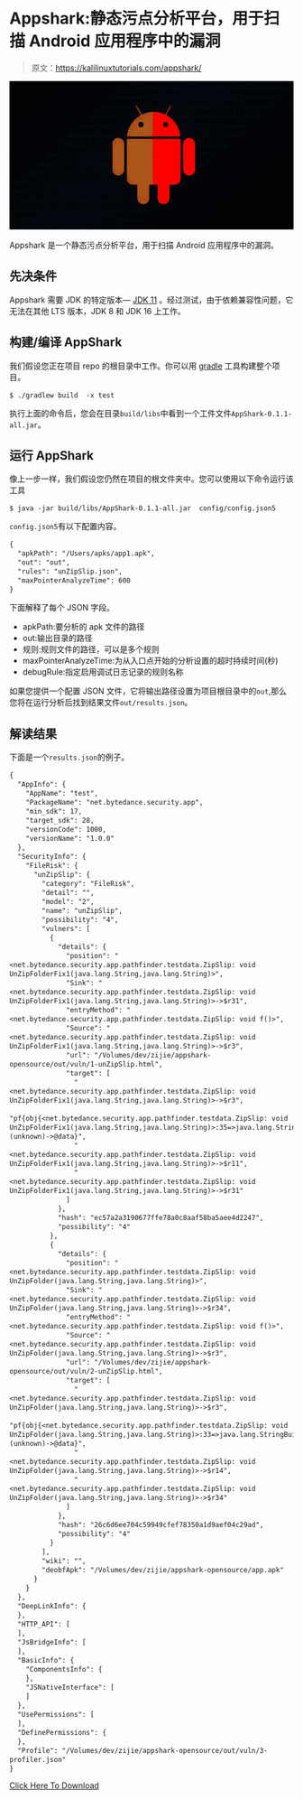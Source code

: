 # Appshark:静态污点分析平台，用于扫描 Android 应用程序中的漏洞

> 原文：<https://kalilinuxtutorials.com/appshark/>

[![](img//0f4bc41e534bf8defb5c3d502971cb88.png)](https://blogger.googleusercontent.com/img/b/R29vZ2xl/AVvXsEgrCbVvedNvAwhuhODyKpF-o88mn_SHiD5IByvqzgMrSIxxxmOp2gJBut2DqNI4sD1dLYjYXdg-__Ka2OsjXIdIS1wOIMY9gTV0Pm4IiixbAYcdrB-TrKrk5l6yxqt8D9QaIALmLgZu4sNLoc5BWRFdb3mtLIfZ1sbKNdz85VKCL3l7w19rv8DvONuS/s728/Appshark.png)

Appshark 是一个静态污点分析平台，用于扫描 Android 应用程序中的漏洞。

## 先决条件

Appshark 需要 JDK 的特定版本— [JDK 11](https://www.oracle.com/java/technologies/javase/jdk11-archive-downloads.html) 。经过测试，由于依赖兼容性问题，它无法在其他 LTS 版本，JDK 8 和 JDK 16 上工作。

## 构建/编译 AppShark

我们假设您正在项目 repo 的根目录中工作。你可以用 [gradle](https://gradle.org/) 工具构建整个项目。

```
$ ./gradlew build  -x test 
```

执行上面的命令后，您会在目录`build/libs`中看到一个工件文件`AppShark-0.1.1-all.jar`。

## 运行 AppShark

像上一步一样，我们假设您仍然在项目的根文件夹中。您可以使用以下命令运行该工具

```
$ java -jar build/libs/AppShark-0.1.1-all.jar  config/config.json5
```

`config.json5`有以下配置内容。

```
{
  "apkPath": "/Users/apks/app1.apk",
  "out": "out",
  "rules": "unZipSlip.json",
  "maxPointerAnalyzeTime": 600
} 
```

下面解释了每个 JSON 字段。

*   apkPath:要分析的 apk 文件的路径
*   out:输出目录的路径
*   规则:规则文件的路径，可以是多个规则
*   maxPointerAnalyzeTime:为从入口点开始的分析设置的超时持续时间(秒)
*   debugRule:指定启用调试日志记录的规则名称

如果您提供一个配置 JSON 文件，它将输出路径设置为项目根目录中的`out`,那么您将在运行分析后找到结果文件`out/results.json`。

## 解读结果

下面是一个`results.json`的例子。

```
{
  "AppInfo": {
    "AppName": "test",
    "PackageName": "net.bytedance.security.app",
    "min_sdk": 17,
    "target_sdk": 28,
    "versionCode": 1000,
    "versionName": "1.0.0"
  },
  "SecurityInfo": {
    "FileRisk": {
      "unZipSlip": {
        "category": "FileRisk",
        "detail": "",
        "model": "2",
        "name": "unZipSlip",
        "possibility": "4",
        "vulners": [
          {
            "details": {
              "position": "<net.bytedance.security.app.pathfinder.testdata.ZipSlip: void UnZipFolderFix1(java.lang.String,java.lang.String)>",
              "Sink": "<net.bytedance.security.app.pathfinder.testdata.ZipSlip: void UnZipFolderFix1(java.lang.String,java.lang.String)>->$r31",
              "entryMethod": "<net.bytedance.security.app.pathfinder.testdata.ZipSlip: void f()>",
              "Source": "<net.bytedance.security.app.pathfinder.testdata.ZipSlip: void UnZipFolderFix1(java.lang.String,java.lang.String)>->$r3",
              "url": "/Volumes/dev/zijie/appshark-opensource/out/vuln/1-unZipSlip.html",
              "target": [
                "<net.bytedance.security.app.pathfinder.testdata.ZipSlip: void UnZipFolderFix1(java.lang.String,java.lang.String)>->$r3",
                "pf{obj{<net.bytedance.security.app.pathfinder.testdata.ZipSlip: void UnZipFolderFix1(java.lang.String,java.lang.String)>:35=>java.lang.StringBuilder}(unknown)->@data}",
                "<net.bytedance.security.app.pathfinder.testdata.ZipSlip: void UnZipFolderFix1(java.lang.String,java.lang.String)>->$r11",
                "<net.bytedance.security.app.pathfinder.testdata.ZipSlip: void UnZipFolderFix1(java.lang.String,java.lang.String)>->$r31"
              ]
            },
            "hash": "ec57a2a3190677ffe78a0c8aaf58ba5aee4d2247",
            "possibility": "4"
          },
          {
            "details": {
              "position": "<net.bytedance.security.app.pathfinder.testdata.ZipSlip: void UnZipFolder(java.lang.String,java.lang.String)>",
              "Sink": "<net.bytedance.security.app.pathfinder.testdata.ZipSlip: void UnZipFolder(java.lang.String,java.lang.String)>->$r34",
              "entryMethod": "<net.bytedance.security.app.pathfinder.testdata.ZipSlip: void f()>",
              "Source": "<net.bytedance.security.app.pathfinder.testdata.ZipSlip: void UnZipFolder(java.lang.String,java.lang.String)>->$r3",
              "url": "/Volumes/dev/zijie/appshark-opensource/out/vuln/2-unZipSlip.html",
              "target": [
                "<net.bytedance.security.app.pathfinder.testdata.ZipSlip: void UnZipFolder(java.lang.String,java.lang.String)>->$r3",
                "pf{obj{<net.bytedance.security.app.pathfinder.testdata.ZipSlip: void UnZipFolder(java.lang.String,java.lang.String)>:33=>java.lang.StringBuilder}(unknown)->@data}",
                "<net.bytedance.security.app.pathfinder.testdata.ZipSlip: void UnZipFolder(java.lang.String,java.lang.String)>->$r14",
                "<net.bytedance.security.app.pathfinder.testdata.ZipSlip: void UnZipFolder(java.lang.String,java.lang.String)>->$r34"
              ]
            },
            "hash": "26c6d6ee704c59949cfef78350a1d9aef04c29ad",
            "possibility": "4"
          }
        ],
        "wiki": "",
        "deobfApk": "/Volumes/dev/zijie/appshark-opensource/app.apk"
      }
    }
  },
  "DeepLinkInfo": {
  },
  "HTTP_API": [
  ],
  "JsBridgeInfo": [
  ],
  "BasicInfo": {
    "ComponentsInfo": {
    },
    "JSNativeInterface": [
    ]
  },
  "UsePermissions": [
  ],
  "DefinePermissions": {
  },
  "Profile": "/Volumes/dev/zijie/appshark-opensource/out/vuln/3-profiler.json"
}

```

[Click Here To Download](https://github.com/bytedance/appshark)